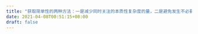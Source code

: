 ```yaml
---
title: "获取简单性的两种方法：一是减少同时关注的本质性复杂度的量，二是避免发生不必要的偶然的复杂度"
date: 2021-04-08T00:51:15+08:00
draft: false
---
```


